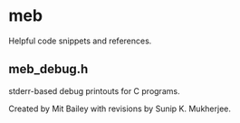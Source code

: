 # meb
Helpful code snippets and references.

## meb_debug.h
stderr-based debug printouts for C programs.
  
    
Created by Mit Bailey with revisions by Sunip K. Mukherjee.
